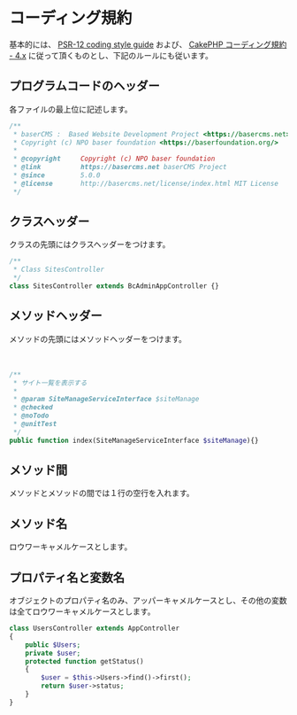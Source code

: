 # コーディング規約

基本的には、 [PSR-12 coding style guide](http://www.php-fig.org/psr/psr-12/) および、 [CakePHP コーディング規約 - 4.x](https://book.cakephp.org/4/ja/contributing/cakephp-coding-conventions.html) に従って頂くものとし、下記のルールにも従います。

## プログラムコードのヘッダー

各ファイルの最上位に記述します。
```php
/**
 * baserCMS :  Based Website Development Project <https://basercms.net>
 * Copyright (c) NPO baser foundation <https://baserfoundation.org/>
 *
 * @copyright     Copyright (c) NPO baser foundation
 * @link          https://basercms.net baserCMS Project
 * @since         5.0.0
 * @license       http://basercms.net/license/index.html MIT License
 */
```
 
## クラスヘッダー

クラスの先頭にはクラスヘッダーをつけます。

```php
/**
 * Class SitesController
 */
class SitesController extends BcAdminAppController {}
```

 
## メソッドヘッダー

メソッドの先頭にはメソッドヘッダーをつけます。

　
```php
/**
 * サイト一覧を表示する
 * 
 * @param SiteManageServiceInterface $siteManage
 * @checked
 * @noTodo
 * @unitTest
 */
public function index(SiteManageServiceInterface $siteManage){}
```

 
## メソッド間

メソッドとメソッドの間では１行の空行を入れます。

 
## メソッド名

ロウワーキャメルケースとします。  

 
## プロパティ名と変数名

オブジェクトのプロパティ名のみ、アッパーキャメルケースとし、その他の変数は全てロウワーキャメルケースとします。  

```php
class UsersController extends AppController 
{
    public $Users;
    private $user;
    protected function getStatus()
    {
        $user = $this->Users->find()->first();
        return $user->status;
    } 
}
```
　

